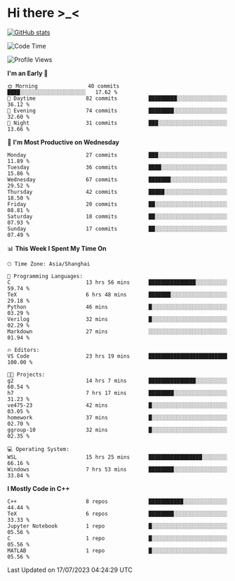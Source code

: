 # Hi there \>_<

[![GitHub stats](https://github-readme-stats.vercel.app/api?username=ARessegetesStery&show_icons=true&theme=transparent)](https://github.com/anuraghazra/github-readme-stats)

<!--START_SECTION:waka-->
![Code Time](http://img.shields.io/badge/Code%20Time-219%20hrs%2056%20mins-blue)

![Profile Views](http://img.shields.io/badge/Profile%20Views-0-blue)

**I'm an Early 🐤** 

```text
🌞 Morning                40 commits          ████░░░░░░░░░░░░░░░░░░░░░   17.62 % 
🌆 Daytime                82 commits          █████████░░░░░░░░░░░░░░░░   36.12 % 
🌃 Evening                74 commits          ████████░░░░░░░░░░░░░░░░░   32.60 % 
🌙 Night                  31 commits          ███░░░░░░░░░░░░░░░░░░░░░░   13.66 % 
```
📅 **I'm Most Productive on Wednesday** 

```text
Monday                   27 commits          ███░░░░░░░░░░░░░░░░░░░░░░   11.89 % 
Tuesday                  36 commits          ████░░░░░░░░░░░░░░░░░░░░░   15.86 % 
Wednesday                67 commits          ███████░░░░░░░░░░░░░░░░░░   29.52 % 
Thursday                 42 commits          █████░░░░░░░░░░░░░░░░░░░░   18.50 % 
Friday                   20 commits          ██░░░░░░░░░░░░░░░░░░░░░░░   08.81 % 
Saturday                 18 commits          ██░░░░░░░░░░░░░░░░░░░░░░░   07.93 % 
Sunday                   17 commits          ██░░░░░░░░░░░░░░░░░░░░░░░   07.49 % 
```


📊 **This Week I Spent My Time On** 

```text
🕑︎ Time Zone: Asia/Shanghai

💬 Programming Languages: 
C                        13 hrs 56 mins      ███████████████░░░░░░░░░░   59.74 % 
TeX                      6 hrs 48 mins       ███████░░░░░░░░░░░░░░░░░░   29.18 % 
Python                   46 mins             █░░░░░░░░░░░░░░░░░░░░░░░░   03.29 % 
Verilog                  32 mins             █░░░░░░░░░░░░░░░░░░░░░░░░   02.29 % 
Markdown                 27 mins             ░░░░░░░░░░░░░░░░░░░░░░░░░   01.94 % 

🔥 Editors: 
VS Code                  23 hrs 19 mins      █████████████████████████   100.00 % 

🐱‍💻 Projects: 
g2                       14 hrs 7 mins       ███████████████░░░░░░░░░░   60.54 % 
h7                       7 hrs 17 mins       ████████░░░░░░░░░░░░░░░░░   31.23 % 
ve475-23                 42 mins             █░░░░░░░░░░░░░░░░░░░░░░░░   03.05 % 
homework                 37 mins             █░░░░░░░░░░░░░░░░░░░░░░░░   02.70 % 
ggroup-10                32 mins             █░░░░░░░░░░░░░░░░░░░░░░░░   02.35 % 

💻 Operating System: 
WSL                      15 hrs 25 mins      █████████████████░░░░░░░░   66.16 % 
Windows                  7 hrs 53 mins       ████████░░░░░░░░░░░░░░░░░   33.84 % 
```

**I Mostly Code in C++** 

```text
C++                      8 repos             ███████████░░░░░░░░░░░░░░   44.44 % 
TeX                      6 repos             ████████░░░░░░░░░░░░░░░░░   33.33 % 
Jupyter Notebook         1 repo              █░░░░░░░░░░░░░░░░░░░░░░░░   05.56 % 
C                        1 repo              █░░░░░░░░░░░░░░░░░░░░░░░░   05.56 % 
MATLAB                   1 repo              █░░░░░░░░░░░░░░░░░░░░░░░░   05.56 % 
```




 Last Updated on 17/07/2023 04:24:29 UTC
<!--END_SECTION:waka-->
